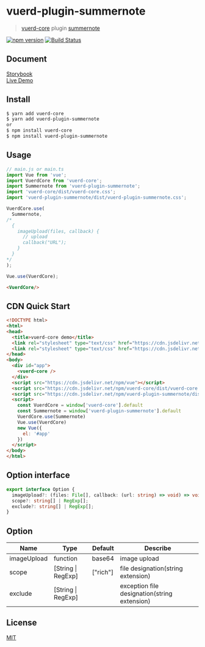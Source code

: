 # vuerd-plugin-summernote

> [vuerd-core](https://github.com/vuerd/vuerd-core) plugin [summernote](https://github.com/summernote/summernote)

[![npm version](https://img.shields.io/npm/v/vuerd-plugin-summernote.svg)](https://www.npmjs.com/package/vuerd-plugin-summernote) [![Build Status](https://travis-ci.com/vuerd/vuerd-plugin-summernote.svg?branch=master)](https://travis-ci.com/vuerd/vuerd-plugin-summernote)

## Document
[Storybook](https://vuerd.github.io/vuerd-docs/)   
[Live Demo](https://vuerd.github.io/vuerd-docs/iframe.html?id=demo-live--vuerd-core)

## Install
```bash
$ yarn add vuerd-core
$ yarn add vuerd-plugin-summernote
or
$ npm install vuerd-core
$ npm install vuerd-plugin-summernote
```
## Usage
```js
// main.js or main.ts
import Vue from 'vue';
import VuerdCore from 'vuerd-core';
import Summernote from 'vuerd-plugin-summernote';
import 'vuerd-core/dist/vuerd-core.css';
import 'vuerd-plugin-summernote/dist/vuerd-plugin-summernote.css';

VuerdCore.use(
  Summernote,
/*
  {
    imageUpload(files, callback) {
      // upload
      callback("URL");
    }
  }
*/
);

Vue.use(VuerdCore);
```
```html
<VuerdCore/>
```
## CDN Quick Start
```html
<!DOCTYPE html>
<html>
<head>
  <title>vuerd-core demo</title>
  <link rel="stylesheet" type="text/css" href="https://cdn.jsdelivr.net/npm/vuerd-core/dist/vuerd-core.css">
  <link rel="stylesheet" type="text/css" href="https://cdn.jsdelivr.net/npm/vuerd-plugin-summernote/dist/vuerd-plugin-summernote.css">
</head>
<body>
  <div id="app">
    <vuerd-core />
  </div>
  <script src="https://cdn.jsdelivr.net/npm/vue"></script>
  <script src="https://cdn.jsdelivr.net/npm/vuerd-core/dist/vuerd-core.umd.min.js"></script>
  <script src="https://cdn.jsdelivr.net/npm/vuerd-plugin-summernote/dist/vuerd-plugin-summernote.umd.min.js"></script>
  <script>
    const VuerdCore = window['vuerd-core'].default
    const Summernote = window['vuerd-plugin-summernote'].default
    VuerdCore.use(Summernote)
    Vue.use(VuerdCore)
    new Vue({
      el: '#app'
    })
  </script>
</body>
</html>
```
## Option interface
```typescript
export interface Option {
  imageUpload?: (files: File[], callback: (url: string) => void) => void;
  scope?: string[] | RegExp[];
  exclude?: string[] | RegExp[];
}
```
## Option
| Name | Type | Default | Describe |
| --- | --- | --- | --- |
| imageUpload | function | base64 | image upload |
| scope | [String \| RegExp] | ["rich"] | file designation(string extension) |
| exclude | [String \| RegExp] |  | exception file designation(string extension) |

## License
[MIT](https://github.com/vuerd/vuerd-plugin-summernote/blob/master/LICENSE)
